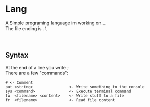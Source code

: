 # Lang
A Simple programing language im working on....<br>
The file ending is `.l` <br>
<br><br>


## Syntax
At the end of a line you write `;` <br>
There are a few "commands": 
```
# <- Comment
put <string>                <- Write something to the console
sys <command>               <- Execute terminal command
fw  <filename> <content>    <- Write stuff to a file
fr  <filename>              <- Read file content
```
